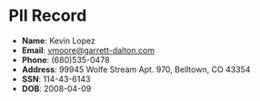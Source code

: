 # PII Record
- **Name**: Kevin Lopez
- **Email**: vmoore@garrett-dalton.com
- **Phone**: (680)535-0478
- **Address**: 99945 Wolfe Stream Apt. 970, Belltown, CO 43354
- **SSN**: 114-43-6143
- **DOB**: 2008-04-09
